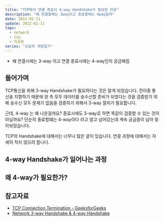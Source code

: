 ```yaml
---
title: "TCP에서 연결 종료시 4-way Handshake가 필요한 이유"
description: "왜 연결할때는 3way이고 종료할때는 4way일까"
date: 2022-02-11
update: 2022-02-11
tags:
  - network
  - tcp
  - 작성중
series: "오늘의 개발일기"
---
```


- 왜 연결시에는 3-way 이고 연결 종료시에는 4-way인지 궁금해짐


## 들어가며

TCP통신을 위해 3-way Handshake가 필요하다는 것은 알게 되었습니다. 전이중 통신을 지향하기 때문에 양 측 모두 데이터를 송수신할 준비가 되었다는 것을 검증받기 위해 송수신 모두 문제가 없음을 검증하기 위해서 3-way 절차가 필요합니다.

근데, 4-way 는 왜 나온걸까요? 종료시에도 3-way로 하면 똑같이 검증할 수 있는 것이 아닐까요?
단순히 종료할떄는 4-way이다 라고 알고 넘어갔는데 계속 궁금증이 남아 찾아보았습니다.

TCP의 Handshake에 대해서는 너무나 많은 글이 있습니다. 연결 과정에 대해서는 자세히 적지 않으려 합니다.

## 4-way Handshake가 일어나는 과정



## 왜 4-way가 필요한가?



## 참고자료
- [TCP Connection Termination - GeeksforGeeks](https://www.geeksforgeeks.org/tcp-connection-termination/)
- [Network 3-way Handshake & 4-way Handshake](https://it-mesung.tistory.com/166)